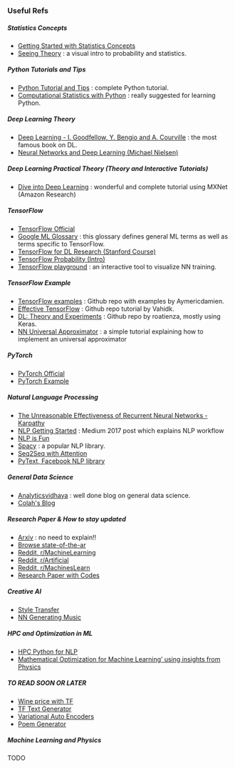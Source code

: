 ### Useful Refs

##### Statistics Concepts

* [Getting Started with Statistics Concepts](http://www.statsoft.com/Textbook/Elementary-Statistics-Concepts/fbclid/IwAR2Wp--UwCXuoV0II1kvTwbZ2ZO6XGdVTgyXCd3-ZeRHE6Xr7YuQnkP0kRc)
* [Seeing Theory](https://seeing-theory.brown.edu/index.html?fbclid=IwAR3b_6MXRAGHj4hfnpqkOOwR_Ozhq0IL7XHZ2t0WmnVKyFRds4bZnoNlhD0#firstPage)
  : a visual intro to probability and statistics.

##### Python Tutorials and Tips
* [Python Tutorial and Tips](https://www.techbeamers.com/python-tutorial-step-by-step/)
  : complete Python tutorial.
* [Computational Statistics with Python](http://people.duke.edu/~ccc14/sta-663-2017/)
  : really suggested for learning Python.


##### Deep Learning Theory

* [Deep Learning - I. Goodfellow, Y. Bengio and A. Courville](http://www.deeplearningbook.org)
  : the most famous book on DL.
* [Neural Networks and Deep Learning (Michael Nielsen)](http://neuralnetworksanddeeplearning.com)

##### Deep Learning Practical Theory (Theory and Interactive Tutorials)

* [Dive into Deep Learning](http://d2l.ai/index.html)
  : wonderful and complete tutorial using MXNet (Amazon Research)

##### TensorFlow

* [TensorFlow Official](https://www.tensorflow.org)
* [Google ML Glossary](https://developers.google.com/machine-learning/glossary/)
  : this glossary defines general ML terms as well as terms specific to TensorFlow.
* [TensorFlow for DL Research (Stanford Course)](https://web.stanford.edu/class/cs20si/2017/)
* [TensorFlow Probability (Intro)](https://medium.com/tensorflow/introducing-tensorflow-probability-dca4c304e245)
* [TensorFlow playground](http://playground.tensorflow.org/)
  : an interactive tool to visualize NN training.

##### TensorFlow Example

* [TensorFlow examples](https://github.com/aymericdamien/TensorFlow-Examples)
  : Github repo with examples by Aymericdamien.
* [Effective TensorFlow](https://github.com/vahidk/EffectiveTensorflow)
  : Github repo tutorial by Vahidk.
* [DL: Theory and Experiments](https://github.com/roatienza/Deep-Learning-Experiments)
  : Github repo by roatienza, mostly using Keras.
* [NN Universal Approximator](https://blog.metaflow.fr/tensorflow-howto-a-universal-approximator-inside-a-neural-net-bb034430b71e)
  : a simple tutorial explaining how to implement an universal approximator

##### PyTorch

* [PyTorch Official](https://pytorch.org)
* [PyTorch Example](https://github.com/jcjohnson/pytorch-examples#pytorch-nn)


##### Natural Language Processing

* [The Unreasonable Effectiveness of Recurrent Neural Networks - Karpathy](http://karpathy.github.io/2015/05/21/rnn-effectiveness/)
* [NLP Getting Started](https://medium.com/@gon.esbuyo/get-started-with-nlp-part-i-d67ca26cc828)
  : Medium 2017 post which explains NLP workflow
* [NLP is Fun](https://medium.com/@ageitgey/natural-language-processing-is-fun-9a0bff37854e?fbclid=IwAR2v0anj5aUeQvwXVg6rmxG2EGrr3N76io6rUwV3GOXN_sp5PqiIz5fst6M)
* [Spacy](https://spacy.io/)
  : a popular NLP library.
* [Seq2Seq with Attention](https://guillaumegenthial.github.io/sequence-to-sequence.html)
* [PyText, Facebook NLP library](https://towardsdatascience.com/introducing-pytext-d8f404f1745)


##### General Data Science

* [Analyticsvidhaya](https://www.analyticsvidhya.com/blog/)
  : well done blog on general data science.
* [Colah's Blog](http://colah.github.io/)


##### Research Paper & How to stay updated

* [Arxiv](https://arxiv.org)
  : no need to explain!!
* [Browse state-of-the-ar](https://paperswithcode.com/sota?fbclid=IwAR1M-rIbDSpathgGSB3-Aj4M76WAC-lmcer10jgaKV-VwR2cETpDEmCniIE)
* [Reddit, r/MachineLearning](https://www.reddit.com/r/MachineLearning/)
* [Reddit, r/Artificial](https://www.reddit.com/r/artificial/)
* [Reddit, r/MachinesLearn](https://www.reddit.com/r/MachinesLearn/)
* [Research Paper with Codes](https://github.com/zziz/pwc?fbclid=IwAR1Pj8vLOwxWiuEKGHzCi7uOjbUOme3Isars_F7jKlzdDD6aOG8dTarKyeU)

##### Creative AI

* [Style Transfer](https://thegradient.pub/how-ai-learned-to-be-creative/)
* [NN Generating Music](https://medium.com/artists-and-machine-intelligence/neural-nets-for-generating-music-f46dffac21c0)


##### HPC and Optimization in ML

* [HPC Python for NLP](https://medium.com/huggingface/100-times-faster-natural-language-processing-in-python-ee32033bdced)
* [Mathematical Optimization for Machine Learning’ using insights from Physics](https://medium.com/@animeshsk3/ranik-optimizer-mathematical-optimization-for-machine-learning-using-insights-from-physics-561e648d4a82)


##### TO READ SOON OR LATER

* [Wine price with TF](https://medium.com/tensorflow/predicting-the-price-of-wine-with-the-keras-functional-api-and-tensorflow-a95d1c2c1b03)
* [TF Text Generator](https://www.tensorflow.org/tutorials/sequences/text_generation)
* [Variational Auto Encoders](https://becominghuman.ai/variational-autoencoders-for-new-fruits-with-keras-and-pytorch-6d0cfc4eeabd)
* [Poem Generator](https://www.analyticsvidhya.com/blog/2018/03/text-generation-using-python-nlp/)

##### Machine Learning and Physics

TODO
